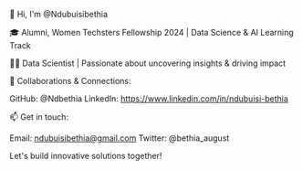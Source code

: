 

👋 Hi, I'm @Ndubuisibethia

🎓 Alumni, Women Techsters Fellowship 2024 | Data Science & AI Learning Track

👩‍💻 Data Scientist | Passionate about uncovering insights & driving impact

💞️ Collaborations & Connections:

GitHub: @Ndbethia
LinkedIn: https://www.linkedin.com/in/ndubuisi-bethia

📫 Get in touch:

Email: ndubuisibethia@gmail.com
Twitter: @bethia_august

Let's build innovative solutions together!



<!---
Ndbethia/Ndbethia is a ✨ special ✨ repository because its `README.md` (this file) appears on your GitHub profile.
You can click the Preview link to take a look at your changes.
--->
